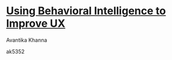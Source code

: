 # [Using Behavioral Intelligence to Improve UX](https://www.cmswire.com/customer-experience/using-behavioral-intelligence-to-improve-your-sites-user-experience/)

Avantika Khanna

ak5352
 

